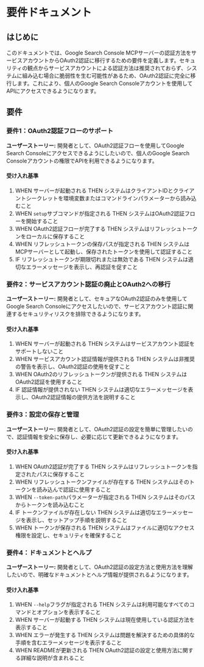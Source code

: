 # 要件ドキュメント

## はじめに

このドキュメントでは、Google Search Console MCPサーバーの認証方法をサービスアカウントからOAuth2認証に移行するための要件を定義します。セキュリティの観点からサービスアカウントによる認証方法は推奨されておらず、システムに組み込む場合に脆弱性を生む可能性があるため、OAuth2認証に完全に移行します。これにより、個人のGoogle Search Consoleアカウントを使用してAPIにアクセスできるようになります。

## 要件

### 要件1：OAuth2認証フローのサポート

**ユーザーストーリー:** 開発者として、OAuth2認証フローを使用してGoogle Search Consoleにアクセスできるようにしたいので、個人のGoogle Search Consoleアカウントの権限でAPIを利用できるようになります。

#### 受け入れ基準

1. WHEN サーバーが起動される THEN システムはクライアントIDとクライアントシークレットを環境変数またはコマンドラインパラメーターから読み込むこと
2. WHEN `setup`サブコマンドが指定される THEN システムはOAuth2認証フローを開始すること
3. WHEN OAuth2認証フローが完了する THEN システムはリフレッシュトークンをローカルに保存すること
4. WHEN リフレッシュトークンの保存パスが指定される THEN システムはMCPサーバーとして起動し、保存されたトークンを使用して認証すること
5. IF リフレッシュトークンが期限切れまたは無効である THEN システムは適切なエラーメッセージを表示し、再認証を促すこと

### 要件2：サービスアカウント認証の廃止とOAuth2への移行

**ユーザーストーリー:** 開発者として、セキュアなOAuth2認証のみを使用してGoogle Search Consoleにアクセスしたいので、サービスアカウント認証に関連するセキュリティリスクを排除できるようになります。

#### 受け入れ基準

1. WHEN サーバーが起動される THEN システムはサービスアカウント認証をサポートしないこと
2. WHEN サービスアカウント認証情報が提供される THEN システムは非推奨の警告を表示し、OAuth2認証の使用を促すこと
3. WHEN OAuth2のリフレッシュトークンが提供される THEN システムはOAuth2認証を使用すること
4. IF 認証情報が提供されない THEN システムは適切なエラーメッセージを表示し、OAuth2認証情報の提供方法を説明すること

### 要件3：設定の保存と管理

**ユーザーストーリー:** 開発者として、OAuth2認証の設定を簡単に管理したいので、認証情報を安全に保存し、必要に応じて更新できるようになります。

#### 受け入れ基準

1. WHEN OAuth2認証が完了する THEN システムはリフレッシュトークンを指定されたパスに保存すること
2. WHEN リフレッシュトークンファイルが存在する THEN システムはそのトークンを読み込んで認証に使用すること
3. WHEN `--token-path`パラメーターが指定される THEN システムはそのパスからトークンを読み込むこと
4. IF トークンファイルが存在しない THEN システムは適切なエラーメッセージを表示し、セットアップ手順を説明すること
5. WHEN トークンが保存される THEN システムはファイルに適切なアクセス権限を設定し、セキュリティを確保すること

### 要件4：ドキュメントとヘルプ

**ユーザーストーリー:** 開発者として、OAuth2認証の設定方法と使用方法を理解したいので、明確なドキュメントとヘルプ情報が提供されるようになります。

#### 受け入れ基準

1. WHEN `--help`フラグが指定される THEN システムは利用可能なすべてのコマンドとオプションを表示すること
2. WHEN サーバーが起動する THEN システムは現在使用している認証方法を表示すること
3. WHEN エラーが発生する THEN システムは問題を解決するための具体的な手順を含むエラーメッセージを表示すること
4. WHEN READMEが更新される THEN OAuth2認証の設定と使用方法に関する詳細な説明が含まれること